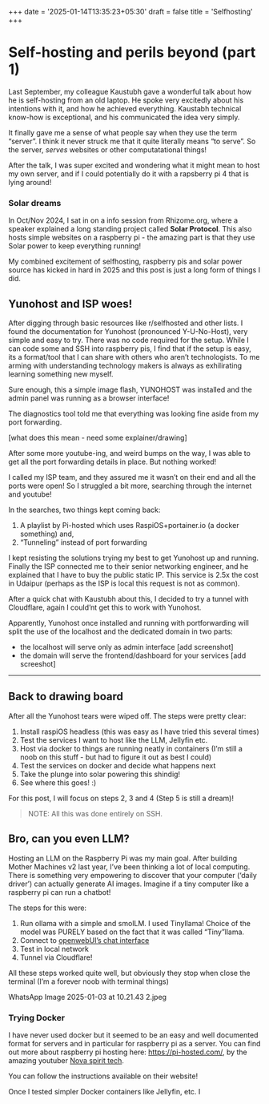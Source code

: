 +++
date = '2025-01-14T13:35:23+05:30'
draft = false
title = 'Selfhosting'
+++
# Self-hosting and perils beyond (part 1)

Last September, my colleague Kaustubh gave a wonderful talk about how he is self-hosting from an old laptop. He spoke very excitedly about his intentions with it, and how he achieved everything. Kaustabh technical know-how is exceptional, and his communicated the idea very simply. 

It finally gave me a sense of what people say when they use the term “server”. I think it never struck me that it quite literally means “to serve”. So the server, _serves_ websites or other computatational things! 

After the talk, I was super excited and wondering what it might mean to host my own server, and if I could potentially do it with a rapsberry pi 4 that is lying around!

### Solar dreams
In Oct/Nov 2024, I sat in on a info session from Rhizome.org, where a speaker explained a long standing project called **Solar Protocol**. This also hosts simple websites on a raspberry pi - the amazing part is that they use Solar power to keep everything running! 

My combined excitement of selfhosting, raspberry pis and solar power source has kicked in hard in 2025 and this post is just a long form of things I did. 

## Yunohost and ISP woes! 

After digging through basic resources like r/selfhosted and other lists. I found the documentation for Yunohost (pronounced Y-U-No-Host), very simple and easy to try. There was no code required for the setup. While I can code some and SSH into raspberry pis, I find that if the setup is easy, its a format/tool that I can share with others who aren’t technologists. To me arming with understanding technology makers is always as exhilirating learning something new myself. 

Sure enough, this a simple image flash, YUNOHOST was installed and the admin panel was running as a browser interface! 

The diagnostics tool told me that everything was looking fine aside from my port forwarding. 

[what does this mean - need some explainer/drawing]

After some more youtube-ing, and weird bumps on the way, I was able to get all the port forwarding details in place. But nothing worked!

I called my ISP team, and they assured me it wasn’t on their end and all the ports were open! So I struggled a bit more, searching through the internet and youtube! 

In the searches, two things kept coming back: 
1. A playlist by Pi-hosted which uses RaspiOS+portainer.io (a docker something) and,
2. “Tunneling” instead of port forwarding 

I kept resisting the solutions trying my best to get Yunohost up and running. Finally the ISP connected me to their senior networking engineer, and he explained that I have to buy the public static IP. This service is 2.5x the cost in Udaipur (perhaps as the ISP is local this request is not as common). 

After a quick chat with Kaustubh about this, I decided to try a tunnel with Cloudflare, again I could’nt get this to work with Yunohost. 

Apparently, Yunohost once installed and running with portforwarding will split the use of the localhost and the dedicated domain in two parts:
- the localhost will serve only as admin interface 
[add screenshot]
- the domain will serve the frontend/dashboard for your services
[add screeshot]

---
## Back to drawing board

After all the Yunohost tears were wiped off. The steps were pretty clear:

1. Install raspiOS headless (this was easy as I have tried this several times)
2. Test the services I want to host like the LLM, Jellyfin etc. 
3. Host via docker to things are running neatly in containers (I’m still a noob on this stuff - but had to figure it out as best I could)
4. Test the services on docker and decide what happens next
5. Take the plunge into solar powering this shindig! 
6. See where this goes! :) 

For this post, I will focus on steps 2, 3 and 4 (Step 5 is still a dream)!  

> NOTE: All this was done entirely on SSH. 

## Bro, can you even LLM?

Hosting an LLM on the Raspberry Pi was my main goal. After building Mother Machines v2 last year, I’ve been thinking a lot of local computing. There is something very empowering to discover that your computer (‘daily driver’) can actually generate AI images. Imagine if a tiny computer like a raspberry pi can run a chatbot! 

The steps for this were:
1. Run ollama with a simple and smolLM. I used Tinyllama! Choice of the model was PURELY based on the fact that it was called “Tiny”llama.
2. Connect to [openwebUI’s chat interface](https://github.com/open-webui/open-webui)
3. Test in local network
4. Tunnel via Cloudflare! 

All these steps worked quite well, but obviously they stop when close the terminal (I’m a forever noob with terminal things)

WhatsApp Image 2025-01-03 at 10.21.43 2.jpeg

### Trying Docker
I have never used docker but it seemed to be an easy and well documented format for servers and in particular for raspberry pi as a server. You can find out more about raspberry pi hosting here: https://pi-hosted.com/, by the amazing youtuber [Nova spirit tech](https://www.youtube.com/channel/UCrjKdwxaQMSV_NDywgKXVmw).

You can follow the instructions available on their website! 

Once I tested simpler Docker containers like Jellyfin, etc. I

